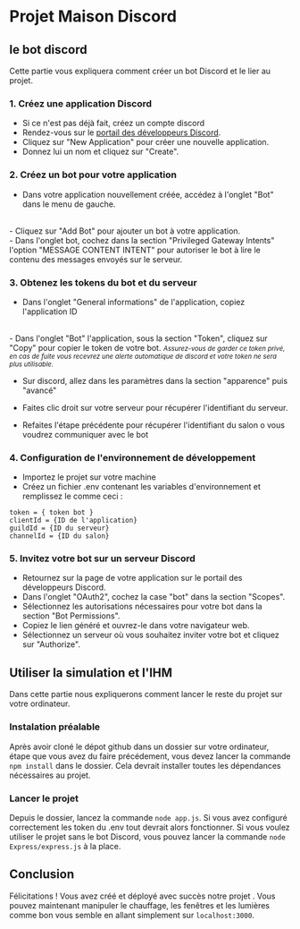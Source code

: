 # Projet Maison Discord

## le bot discord

Cette partie vous expliquera comment créer un bot Discord et le
lier au projet.


### 1. Créez une application Discord

- Si ce n'est pas déjà fait, créez un compte discord    
- Rendez-vous sur le [portail des développeurs Discord](https://discord.com/developers/applications).
- Cliquez sur "New Application" pour créer une nouvelle application.
- Donnez lui un nom et cliquez sur "Create".

### 2. Créez un bot pour votre application

- Dans votre application nouvellement créée, accédez à l'onglet "Bot" dans le menu de gauche.
</br>
- Cliquez sur "Add Bot" pour ajouter un bot à votre application.
</br>
- Dans l'onglet bot, cochez dans la section "Privileged Gateway Intents" l'option "MESSAGE CONTENT INTENT" pour autoriser le bot à lire le contenu des messages envoyés sur le serveur.

### 3. Obtenez les tokens du bot et du serveur

- Dans l'onglet "General informations" de l'application, copiez l'application ID
</br>
- Dans l'onglet "Bot" l'application, sous la section "Token", cliquez sur "Copy" pour copier le token de votre bot. 
<i><small>Assurez-vous de garder ce token privé, en cas de fuite vous recevrez une alerte automatique de discord et votre token ne sera plus utilisable.</small></i>

- Sur discord, allez dans les paramètres dans la section "apparence" puis "avancé"  

- Faites clic droit sur votre serveur pour récupérer l'identifiant du serveur.

- Refaites l'étape précédente pour récupérer l'identifiant du salon o vous voudrez communiquer avec le bot

### 4. Configuration de l'environnement de développement


- Importez le projet sur votre machine
- Créez un fichier .env contenant les variables d'environnement et remplissez le comme ceci : 

```
token = { token bot } 
clientId = {ID de l'application}
guildId = {ID du serveur}
channelId = {ID du salon}
```


### 5. Invitez votre bot sur un serveur Discord

- Retournez sur la page de votre application sur le portail des développeurs Discord.
- Dans l'onglet "OAuth2", cochez la case "bot" dans la section "Scopes".
- Sélectionnez les autorisations nécessaires pour votre bot dans la section "Bot Permissions".
- Copiez le lien généré et ouvrez-le dans votre navigateur web.
- Sélectionnez un serveur où vous souhaitez inviter votre bot et cliquez sur "Authorize".

## Utiliser la simulation et l'IHM
Dans cette partie nous expliquerons comment lancer le reste du projet sur votre ordinateur.

### Instalation préalable
Après avoir cloné le dépot github dans un dossier sur votre ordinateur, étape que vous avez du faire précédement, vous devez lancer la commande ```npm install``` dans le dossier. Cela devrait installer toutes les dépendances nécessaires au projet.

### Lancer le projet
Depuis le dossier, lancez la commande ```node app.js```. Si vous avez configuré correctement les token du .env tout devrait alors fonctionner. Si vous voulez utiliser le projet sans le bot Discord, vous pouvez lancer la commande ```node Express/express.js``` à la place.

## Conclusion

Félicitations ! Vous avez créé et déployé avec succès notre projet . Vous pouvez maintenant manipuler le chauffage, les fenêtres et les lumières comme bon vous semble en allant simplement sur ```localhost:3000```.
